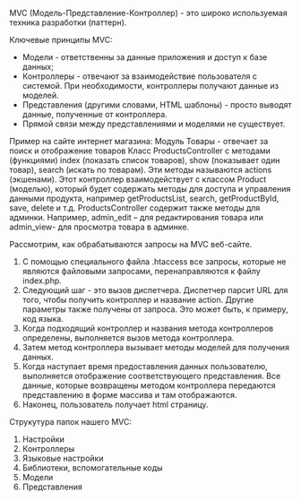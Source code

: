 MVC (Mодель-Представление-Контроллер) - это широко используемая техника разработки (паттерн).

Ключевые принципы MVC:
- Модели - ответственны за данные приложения и доступ к базе данных;
- Контроллеры - отвечают за взаимодействие пользователя с системой.
При необходимости, контроллеры получают данные из моделей.
- Представления (другими словами, HTML шаблоны) - просто выводят данные, полученные от контроллера.
- Прямой связи между представлениями и моделями не существует.

Пример на сайте интернет магазина:
Модуль Товары  - отвечает за поиск и отображение товаров
Класс ProductsController с методами (функциями) index (показать список товаров),
show (показывает один товар), search (искать по товарам). Эти методы называются actions (экшенами).
Этот контроллер взаимодействует с классом Product (моделью), который будет содержать методы для
доступа и управления данными продукта, например getProductsList, search, getProductById,
save, delete и т.д.
ProductsController содержит также методы для админки. Например, admin_edit – для
редактирования товара или admin_view- для просмотра товара в админке.

Рассмотрим, как обрабатываются запросы на MVC веб-сайте.
1. С помощью специального файла .htaccess все запросы, которые не являются
файловыми запросами, перенаправляются к файлу index.php.
2. Следующий шаг - это вызов диспетчера. Диспетчер парсит URL для того, чтобы получить
контроллер и название action. Другие параметры также получены от запроса. Это
может быть, к примеру, код языка.
3. Когда подходящий контроллер и названия метода контроллеров определены,
выполняется вызов метода контроллера.
4. Затем метод контроллера вызывает методы моделей для получения данных.
5. Когда наступает время предоставления данных пользователю, выполняется
отображение соответствующего представления. Все данные, которые возвращены
методом контроллера передаются представлению в форме массива и там
отображаются.
6. Наконец, пользователь получает html страницу.

Струкутура папок нашего MVC:
1. Настройки
2. Контроллеры
3. Языковые настройки
4. Библиотеки, вспомогательные коды
5. Модели
6. Представления
